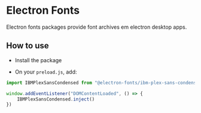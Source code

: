 # Electron Fonts

Electron fonts packages provide font archives em electron desktop apps.

## How to use

* Install the package

* On your `preload.js`, add:

```ts
import IBMPlexSansCondensed from "@electron-fonts/ibm-plex-sans-condensed"

window.addEventListener("DOMContentLoaded", () => {
    IBMPlexSansCondensed.inject()
})
```